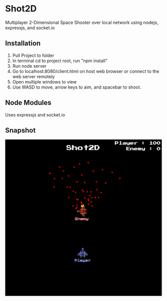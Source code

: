 # Shot2D

Multiplayer 2-Dimensional Space Shooter over local network using nodejs, expressjs, and socket.io

## Installation

1. Pull Project to folder
2. In terminal cd to project root, run "npm install"
3. Run node server
4. Go to localhost:8080/client.html on host web browser or connect to the web server remotely
5. Open multiple windows to view
6. Use WASD to move, arrow keys to aim, and spacebar to shoot.

## Node Modules 

Uses expressjs and socket.io

## Snapshot

![alt-tag](https://raw.githubusercontent.com/dpfister2/Shot2D/master/images/Shot2D.png)
